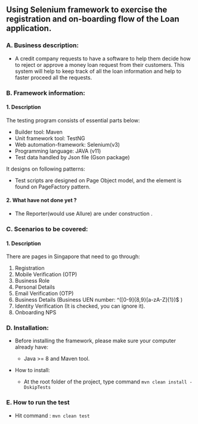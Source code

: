 ## Using Selenium framework to exercise the registration and on-boarding flow of the Loan application.

### A. Business description:

- A credit company requests to have a software to help them decide how to reject or
  approve a money loan request from their customers. This system will help to keep track of
  all the loan information and help to faster proceed all the requests.

### B. Framework information:

#### 1. Description
The testing program consists of essential parts below:
- Builder tool: Maven
- Unit framework tool: TestNG
- Web automation-framework: Selenium(v3)
- Programming language: JAVA (v11)
- Test data handled by Json file (Gson package)

It designs on following patterns:

- Test scripts are designed on Page Object model, and the element is found on PageFactory pattern.


#### 2. What have not done yet ?

- The Reporter(would use Allure) are under construction .

### C. Scenarios to be covered:

#### 1. Description
There are pages in Singapore that need to go through:
1. Registration
2. Mobile Verification (OTP)
3. Business Role
4. Personal Details
5. Email Verification (OTP)
6. Business Details (Business UEN number: ^([0-9]{8,9}[a-zA-Z]{1})$ )
7. Identity Verification (It is checked, you can ignore it).
8. Onboarding NPS


### D. Installation:

- Before installing the framework, please make sure your computer already have:

  - Java >= 8 and Maven tool.
    
- How to install:

  - At the root folder of the project, type command `mvn clean install -DskipTests`
    
### E. How to run the test


- Hit command : `mvn clean test`
